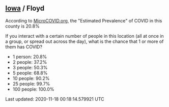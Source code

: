 
## [Iowa](/united-states/iowa) / Floyd

According to [MicroCOVID.org](http://microcovid.org),
the "Estimated Prevalence" of COVID in this county is 20.8%

If you interact with a certain number of people in this location
(all at once in a group, or spread out across the day), what is the chance that
1 or more of them has COVID?

- 1 person: 20.8%
- 2 people: 37.2%
- 3 people: 50.3%
- 5 people: 68.8%
- 10 people: 90.2%
- 25 people: 99.7%
- 100 people: 100.0%

Last updated: 2020-11-18 00:18:14.579921 UTC
